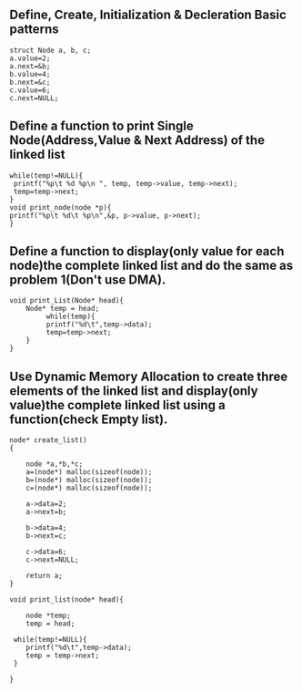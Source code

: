 ## Define, Create, Initialization & Decleration Basic patterns

```
struct Node a, b, c;
a.value=2;
a.next=&b;
b.value=4;
b.next=&c;
c.value=6;
c.next=NULL;
```


##   Define a function to print Single Node(Address,Value & Next Address) of the linked list 

```
while(temp!=NULL){
 printf("%p\t %d %p\n ", temp, temp->value, temp->next);
 temp=temp->next;
}
void print_node(node *p){
printf("%p\t %d\t %p\n",&p, p->value, p->next);
}
```


## Define a function to display(only value for each node)the complete linked list and do the same as problem 1(Don't use DMA).

```
void print_List(Node* head){
    Node* temp = head;
         while(temp){
         printf("%d\t",temp->data);
         temp=temp->next;
    }
}
```


## Use Dynamic Memory Allocation to create three elements of the linked list and display(only value)the complete linked list using a function(check Empty list).

```
node* create_list()
{

    node *a,*b,*c;
    a=(node*) malloc(sizeof(node));
    b=(node*) malloc(sizeof(node));
    c=(node*) malloc(sizeof(node));

    a->data=2;
    a->next=b;

    b->data=4;
    b->next=c;

    c->data=6;
    c->next=NULL;

    return a;
}

void print_list(node* head){

    node *temp;
    temp = head;

 while(temp!=NULL){
    printf("%d\t",temp->data);
    temp = temp->next;
 }

}
```
